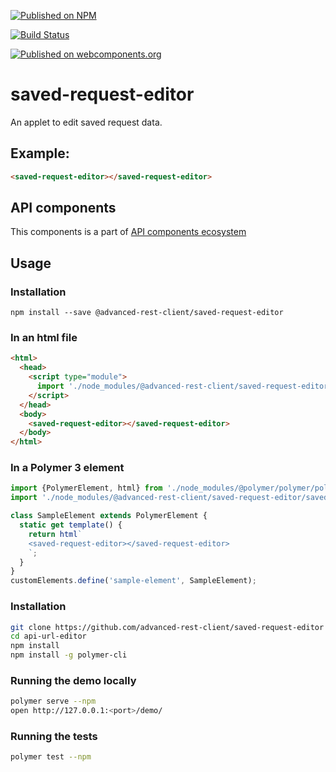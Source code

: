 [![Published on NPM](https://img.shields.io/npm/v/@advanced-rest-client/saved-request-editor.svg)](https://www.npmjs.com/package/@advanced-rest-client/saved-request-editor)

[![Build Status](https://travis-ci.org/advanced-rest-client/saved-request-editor.svg?branch=stage)](https://travis-ci.org/advanced-rest-client/saved-request-editor)

[![Published on webcomponents.org](https://img.shields.io/badge/webcomponents.org-published-blue.svg)](https://www.webcomponents.org/element/advanced-rest-client/saved-request-editor)


# saved-request-editor

An applet to edit saved request data.

## Example:

```html
<saved-request-editor></saved-request-editor>
```

## API components

This components is a part of [API components ecosystem](https://elements.advancedrestclient.com/)

## Usage

### Installation
```
npm install --save @advanced-rest-client/saved-request-editor
```

### In an html file

```html
<html>
  <head>
    <script type="module">
      import './node_modules/@advanced-rest-client/saved-request-editor/saved-request-editor.js';
    </script>
  </head>
  <body>
    <saved-request-editor></saved-request-editor>
  </body>
</html>
```

### In a Polymer 3 element

```js
import {PolymerElement, html} from './node_modules/@polymer/polymer/polymer-element.js';
import './node_modules/@advanced-rest-client/saved-request-editor/saved-request-editor.js';

class SampleElement extends PolymerElement {
  static get template() {
    return html`
    <saved-request-editor></saved-request-editor>
    `;
  }
}
customElements.define('sample-element', SampleElement);
```

### Installation

```sh
git clone https://github.com/advanced-rest-client/saved-request-editor
cd api-url-editor
npm install
npm install -g polymer-cli
```

### Running the demo locally

```sh
polymer serve --npm
open http://127.0.0.1:<port>/demo/
```

### Running the tests
```sh
polymer test --npm
```

